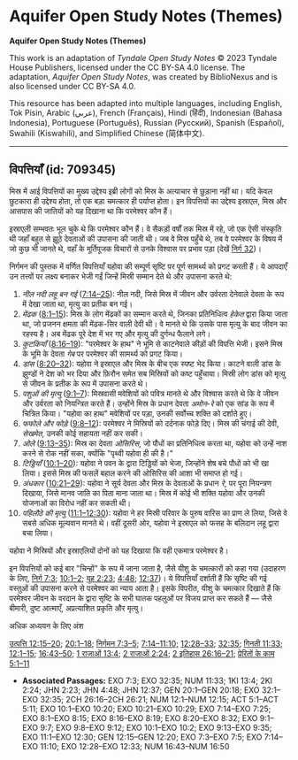 # Aquifer Open Study Notes (Themes)

**Aquifer Open Study Notes (Themes)**

This work is an adaptation of *Tyndale Open Study Notes* © 2023 Tyndale House Publishers, licensed under the CC BY\-SA 4\.0 license. The adaptation, *Aquifer Open Study Notes*, was created by BiblioNexus and is also licensed under CC BY\-SA 4\.0\.

This resource has been adapted into multiple languages, including English, Tok Pisin, Arabic (عربي), French (Français), Hindi (हिंदी), Indonesian (Bahasa Indonesia), Portuguese (Português), Russian (Русский), Spanish (Español), Swahili (Kiswahili), and Simplified Chinese (简体中文).



--------------------------------

## विपत्तियाँ (id: 709345)

मिस्र में आई विपत्तियों का मुख्य उद्देश्य इब्री लोगों को मिस्र के अत्याचार से छुड़ाना नहीं था। यदि केवल छुटकारा ही उद्देश्य होता, तो एक बड़ा चमत्कार ही पर्याप्त होता। इन विपत्तियों का उद्देश्य इस्राएल, मिस्र और आसपास की जातियों को यह दिखाना था कि परमेश्वर कौन हैं।

इस्राएली सम्भवतः भूल चुके थे कि परमेश्वर कौन हैं। वे सैकड़ों वर्षों तक मिस्र में रहे, जो एक ऐसी संस्कृति थी जहाँ बहुत से झूठे देवताओं की उपासना की जाती थी। जब वे मिस्र पहुँचे थे, तब वे परमेश्वर के विषय में जो कुछ भी जानते थे, वहाँ के मूर्तिपूजक विचारों से उनके विश्वास पर प्रभाव पड़ा (देखें [निर्ग 32](https://ref.ly/Exod32:1-Exod32:35))।

निर्गमन की पुस्तक में वर्णित विपत्तियाँ यहोवा की सम्पूर्ण सृष्टि पर पूर्ण सामर्थ्य को प्रगट करती हैं। ये आपदाएँ उन तत्त्वों पर लक्ष्य बनाकर भेजी गईं जिन्हें मिस्री सम्मान देते थे और उपासना करते थे:

1. *नील नदी लहू बन गई* ([7:14–25](https://ref.ly/Exod7:14-Exod7:25)): नील नदी, जिसे मिस्र में जीवन और उर्वरता देनेवाले देवता के रूप में देखा जाता था, मृत्यु का प्रतीक बन गई।
2. *मेंढक* ([8:1–15](https://ref.ly/Exod8:1-Exod8:15)): मिस्र के लोग मेंढकों का सम्मान करते थे, जिनका प्रतिनिधित्व *हेकेत* द्वारा किया जाता था, जो प्रजनन क्षमता की मेंढक\-सिर वाली देवी थी। वे मानते थे कि उसके पास मृत्यु के बाद जीवन का रहस्य है। अब मेंढक पूरे देश में भर गए और मृत्यु की दुर्गन्ध फैलाने लगे।
3. *कुटकियाँ* ([8:16–19](https://ref.ly/Exod8:16-Exod8:19)): "परमेश्वर के हाथ" ने भूमि से काटनेवाले कीड़ों की विपत्ति भेजी। इसने मिस्र के भूमि के देवता *गेब* पर परमेश्वर की सामर्थ्य को प्रगट किया।
4. *डांस* ([8:20–32](https://ref.ly/Exod8:20-Exod8:32)): यहोवा ने इस्राएल और मिस्र के बीच एक स्पष्ट भेद किया। काटने वाली डांस के झुण्डों ने देश को भर दिया और फ़िरौन समेत सब मिस्रियों को कष्ट पहुँचाया। मिस्री लोग डांस को मृत्यु से जीवन के प्रतीक के रूप में उपासना करते थे।
5. *पशुओं की मृत्यु* ([9:1–7](https://ref.ly/Exod9:1-Exod9:7)): मिस्रवासी मवेशियों को पवित्र मानते थे और विश्वास करते थे कि वे जीवन और उर्वरता को नियन्त्रित करते हैं। उन्होंने मिस्र के प्रधान देवता *अमोन\-रे* को एक सांड के रूप में चित्रित किया। "यहोवा का हाथ" मवेशियों पर पड़ा, उनकी सर्वोच्च शक्ति को दर्शाते हुए।
6. *फफोले और फोड़े* ([9:8–12](https://ref.ly/Exod9:8-Exod9:12)): परमेश्वर ने मिस्रियों को दर्दनाक फोड़े दिए। मिस्र की चंगाई की देवी, *सेखमेत*, उनकी कोई सहायता नहीं कर सकी।
7. *ओले* ([9:13–35](https://ref.ly/Exod9:13-Exod9:35)): मिस्र का देवता *ओसिरिस*, जो पौधों का प्रतिनिधित्व करता था, यहोवा को उन्हें नाश करने से रोक नहीं सका, क्योंकि "पृथ्वी यहोवा ही की है।"
8. *टिड्डियाँ* ([10:1–20](https://ref.ly/Exod10:1-Exod10:20)): यहोवा ने पवन के द्वारा टिड्डियों को भेजा, जिन्होंने शेष बचे पौधों को भी खा लिया। इससे मिस्र की फसलें बहाल करने की ओसिरिस की आशा भी समाप्त हो गई।
9. *अंधकार* ([10:21–29](https://ref.ly/Exod10:21-Exod10:29)): यहोवा ने सूर्य देवता और मिस्र के देवताओं के प्रधान *रे*, पर पूरा नियन्त्रण दिखाया, जिसे मानव जाति का पिता माना जाता था। मिस्र में कोई भी शक्ति यहोवा और उनकी योजनाओं का विरोध नहीं कर सकती थी।
10. *पहिलौठे की मृत्यु* ([11:1–12:30](https://ref.ly/Exod11:1-Exod12:30)): यहोवा ने हर मिस्री परिवार के पुरुष वारिस का प्राण ले लिया, जिसे वे सबसे अधिक मूल्यवान मानते थे। वहीं दूसरी ओर, यहोवा ने इस्राएल को फसह के बलिदान लहू द्वारा बचा लिया।

यहोवा ने मिस्रियों और इस्राएलियों दोनों को यह दिखाया कि वही एकमात्र परमेश्वर है।

इन विपत्तियों को कई बार "चिन्हों" के रूप में जाना जाता है, जैसे यीशु के चमत्कारों को कहा गया (उदाहरण के लिए, [निर्ग 7:3](https://ref.ly/Exod7:3); [10:1–2](https://ref.ly/Exod10:1-Exod10:2); [यूह 2:23](https://ref.ly/John2:23); [4:48](https://ref.ly/John4:48); [12:37](https://ref.ly/John12:37))। ये विपत्तियाँ दर्शाती हैं कि सृष्टि की गई वस्तुओं की उपासना करने से परमेश्वर का न्याय आता है। इसके विपरीत, यीशु के चमत्कार दिखाते हैं कि परमेश्वर जीवन के वरदान के द्वारा सृष्टि के सभी घातक पहलुओं पर विजय प्राप्त कर सकते हैं — जैसे बीमारी, दुष्ट आत्माएँ, अप्रत्याशित प्रकृति और मृत्यु।

अधिक अध्ययन के लिए अंश

[उत्पत्ति 12:15–20](https://ref.ly/Gen12:15-Gen12:20); [20:1–18](https://ref.ly/Gen20:1-Gen20:18); [निर्गमन 7:3–5](https://ref.ly/Exod7:3-Exod7:5); [7:14–11:10;](https://ref.ly/Exod7:14-Exod11:10) [12:28–33](https://ref.ly/Exod12:28-Exod12:33); [32:35](https://ref.ly/Exod32:35); [गिनती 11:33](https://ref.ly/Num11:33); [12:1–15](https://ref.ly/Num12:1-Num12:15); [16:43–50](https://ref.ly/Num16:43-Num16:50); [1 राजाओं 13:4](https://ref.ly/1Kgs13:4); [2 राजाओं 2:24](https://ref.ly/2Kgs2:24); [2 इतिहास 26:16–21](https://ref.ly/2Chr26:16-2Chr26:21); [प्रेरितों के काम 5:1–11](https://ref.ly/Acts5:1-Acts5:11)

* **Associated Passages:** EXO 7:3; EXO 32:35; NUM 11:33; 1KI 13:4; 2KI 2:24; JHN 2:23; JHN 4:48; JHN 12:37; GEN 20:1–GEN 20:18; EXO 32:1–EXO 32:35; 2CH 26:16–2CH 26:21; NUM 12:1–NUM 12:15; ACT 5:1–ACT 5:11; EXO 10:1–EXO 10:20; EXO 10:21–EXO 10:29; EXO 7:14–EXO 7:25; EXO 8:1–EXO 8:15; EXO 8:16–EXO 8:19; EXO 8:20–EXO 8:32; EXO 9:1–EXO 9:7; EXO 9:8–EXO 9:12; EXO 10:1–EXO 10:2; EXO 9:13–EXO 9:35; EXO 11:1–EXO 12:30; GEN 12:15–GEN 12:20; EXO 7:3–EXO 7:5; EXO 7:14–EXO 11:10; EXO 12:28–EXO 12:33; NUM 16:43–NUM 16:50

